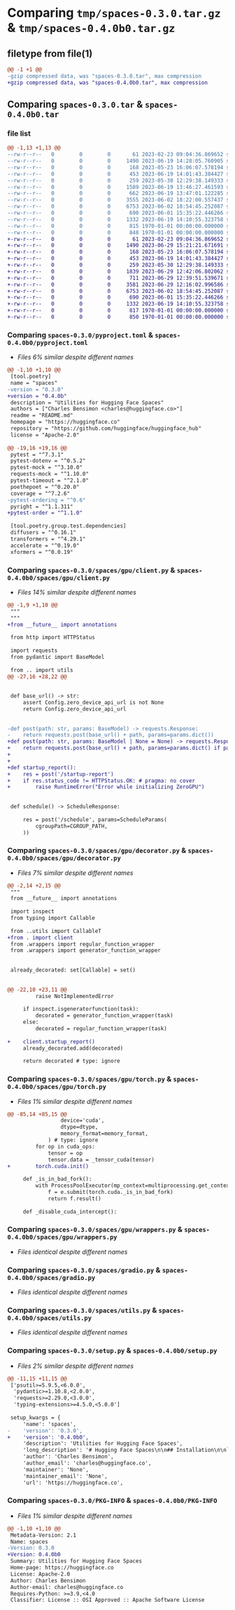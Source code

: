 # Comparing `tmp/spaces-0.3.0.tar.gz` & `tmp/spaces-0.4.0b0.tar.gz`

## filetype from file(1)

```diff
@@ -1 +1 @@
-gzip compressed data, was "spaces-0.3.0.tar", max compression
+gzip compressed data, was "spaces-0.4.0b0.tar", max compression
```

## Comparing `spaces-0.3.0.tar` & `spaces-0.4.0b0.tar`

### file list

```diff
@@ -1,13 +1,13 @@
--rw-r--r--   0        0        0       61 2023-02-23 09:04:36.869652 spaces-0.3.0/README.md
--rw-r--r--   0        0        0     1490 2023-06-19 14:28:05.760905 spaces-0.3.0/pyproject.toml
--rw-r--r--   0        0        0      168 2023-05-23 16:06:07.578194 spaces-0.3.0/spaces/__init__.py
--rw-r--r--   0        0        0      453 2023-06-19 14:01:43.384427 spaces-0.3.0/spaces/config.py
--rw-r--r--   0        0        0      259 2023-05-30 12:29:38.149333 spaces-0.3.0/spaces/gpu/__init__.py
--rw-r--r--   0        0        0     1589 2023-06-19 13:46:27.461593 spaces-0.3.0/spaces/gpu/client.py
--rw-r--r--   0        0        0      662 2023-06-19 13:47:01.122285 spaces-0.3.0/spaces/gpu/decorator.py
--rw-r--r--   0        0        0     3555 2023-06-02 18:22:00.557437 spaces-0.3.0/spaces/gpu/torch.py
--rw-r--r--   0        0        0     6753 2023-06-02 18:54:45.252087 spaces-0.3.0/spaces/gpu/wrappers.py
--rw-r--r--   0        0        0      690 2023-06-01 15:35:22.446266 spaces-0.3.0/spaces/gradio.py
--rw-r--r--   0        0        0     1332 2023-06-19 14:10:55.323758 spaces-0.3.0/spaces/utils.py
--rw-r--r--   0        0        0      815 1970-01-01 00:00:00.000000 spaces-0.3.0/setup.py
--rw-r--r--   0        0        0      848 1970-01-01 00:00:00.000000 spaces-0.3.0/PKG-INFO
+-rw-r--r--   0        0        0       61 2023-02-23 09:04:36.869652 spaces-0.4.0b0/README.md
+-rw-r--r--   0        0        0     1490 2023-06-29 15:21:21.671691 spaces-0.4.0b0/pyproject.toml
+-rw-r--r--   0        0        0      168 2023-05-23 16:06:07.578194 spaces-0.4.0b0/spaces/__init__.py
+-rw-r--r--   0        0        0      453 2023-06-19 14:01:43.384427 spaces-0.4.0b0/spaces/config.py
+-rw-r--r--   0        0        0      259 2023-05-30 12:29:38.149333 spaces-0.4.0b0/spaces/gpu/__init__.py
+-rw-r--r--   0        0        0     1839 2023-06-29 12:42:06.802062 spaces-0.4.0b0/spaces/gpu/client.py
+-rw-r--r--   0        0        0      711 2023-06-29 12:39:51.539671 spaces-0.4.0b0/spaces/gpu/decorator.py
+-rw-r--r--   0        0        0     3581 2023-06-29 12:16:02.996586 spaces-0.4.0b0/spaces/gpu/torch.py
+-rw-r--r--   0        0        0     6753 2023-06-02 18:54:45.252087 spaces-0.4.0b0/spaces/gpu/wrappers.py
+-rw-r--r--   0        0        0      690 2023-06-01 15:35:22.446266 spaces-0.4.0b0/spaces/gradio.py
+-rw-r--r--   0        0        0     1332 2023-06-19 14:10:55.323758 spaces-0.4.0b0/spaces/utils.py
+-rw-r--r--   0        0        0      817 1970-01-01 00:00:00.000000 spaces-0.4.0b0/setup.py
+-rw-r--r--   0        0        0      850 1970-01-01 00:00:00.000000 spaces-0.4.0b0/PKG-INFO
```

### Comparing `spaces-0.3.0/pyproject.toml` & `spaces-0.4.0b0/pyproject.toml`

 * *Files 6% similar despite different names*

```diff
@@ -1,10 +1,10 @@
 [tool.poetry]
 name = "spaces"
-version = "0.3.0"
+version = "0.4.0b"
 description = "Utilities for Hugging Face Spaces"
 authors = ["Charles Bensimon <charles@huggingface.co>"]
 readme = "README.md"
 homepage = "https://huggingface.co"
 repository = "https://github.com/huggingface/huggingface_hub"
 license = "Apache-2.0"
 
@@ -19,16 +19,16 @@
 pytest = "^7.3.1"
 pytest-dotenv = "^0.5.2"
 pytest-mock = "^3.10.0"
 requests-mock = "^1.10.0"
 pytest-timeout = "^2.1.0"
 poethepoet = "^0.20.0"
 coverage = "^7.2.6"
-pytest-ordering = "^0.6"
 pyright = "^1.1.311"
+pytest-order = "^1.1.0"
 
 [tool.poetry.group.test.dependencies]
 diffusers = "^0.16.1"
 transformers = "^4.29.1"
 accelerate = "^0.19.0"
 xformers = "^0.0.19"
```

### Comparing `spaces-0.3.0/spaces/gpu/client.py` & `spaces-0.4.0b0/spaces/gpu/client.py`

 * *Files 14% similar despite different names*

```diff
@@ -1,9 +1,10 @@
 """
 """
+from __future__ import annotations
 
 from http import HTTPStatus
 
 import requests
 from pydantic import BaseModel
 
 from .. import utils
@@ -27,16 +28,22 @@
 
 
 def base_url() -> str:
     assert Config.zero_device_api_url is not None
     return Config.zero_device_api_url
 
 
-def post(path: str, params: BaseModel) -> requests.Response:
-    return requests.post(base_url() + path, params=params.dict())
+def post(path: str, params: BaseModel | None = None) -> requests.Response:
+    return requests.post(base_url() + path, params=params.dict() if params else None)
+
+
+def startup_report():
+    res = post('/startup-report')
+    if res.status_code != HTTPStatus.OK: # pragma: no cover
+        raise RuntimeError("Error while initializing ZeroGPU")
 
 
 def schedule() -> ScheduleResponse:
 
     res = post('/schedule', params=ScheduleParams(
         cgroupPath=CGROUP_PATH,
     ))
```

### Comparing `spaces-0.3.0/spaces/gpu/decorator.py` & `spaces-0.4.0b0/spaces/gpu/decorator.py`

 * *Files 7% similar despite different names*

```diff
@@ -2,14 +2,15 @@
 """
 from __future__ import annotations
 
 import inspect
 from typing import Callable
 
 from ..utils import CallableT
+from . import client
 from .wrappers import regular_function_wrapper
 from .wrappers import generator_function_wrapper
 
 
 already_decorated: set[Callable] = set()
 
 
@@ -22,10 +23,11 @@
         raise NotImplementedError
 
     if inspect.isgeneratorfunction(task):
         decorated = generator_function_wrapper(task)
     else:
         decorated = regular_function_wrapper(task)
 
+    client.startup_report()
     already_decorated.add(decorated)
 
     return decorated # type: ignore
```

### Comparing `spaces-0.3.0/spaces/gpu/torch.py` & `spaces-0.4.0b0/spaces/gpu/torch.py`

 * *Files 1% similar despite different names*

```diff
@@ -85,14 +85,15 @@
                 device='cuda',
                 dtype=dtype,
                 memory_format=memory_format,
             ) # type: ignore
         for op in cuda_ops:
             tensor = op
             tensor.data = _tensor_cuda(tensor)
+        torch.cuda.init()
 
     def _is_in_bad_fork():
         with ProcessPoolExecutor(mp_context=multiprocessing.get_context('fork')) as e:
             f = e.submit(torch.cuda._is_in_bad_fork)
             return f.result()
 
     def _disable_cuda_intercept():
```

### Comparing `spaces-0.3.0/spaces/gpu/wrappers.py` & `spaces-0.4.0b0/spaces/gpu/wrappers.py`

 * *Files identical despite different names*

### Comparing `spaces-0.3.0/spaces/gradio.py` & `spaces-0.4.0b0/spaces/gradio.py`

 * *Files identical despite different names*

### Comparing `spaces-0.3.0/spaces/utils.py` & `spaces-0.4.0b0/spaces/utils.py`

 * *Files identical despite different names*

### Comparing `spaces-0.3.0/setup.py` & `spaces-0.4.0b0/setup.py`

 * *Files 2% similar despite different names*

```diff
@@ -11,15 +11,15 @@
 ['psutil>=5.9.5,<6.0.0',
  'pydantic>=1.10.8,<2.0.0',
  'requests>=2.29.0,<3.0.0',
  'typing-extensions>=4.5.0,<5.0.0']
 
 setup_kwargs = {
     'name': 'spaces',
-    'version': '0.3.0',
+    'version': '0.4.0b0',
     'description': 'Utilities for Hugging Face Spaces',
     'long_description': '# Hugging Face Spaces\n\n## Installation\n\n`pip install spaces`\n',
     'author': 'Charles Bensimon',
     'author_email': 'charles@huggingface.co',
     'maintainer': 'None',
     'maintainer_email': 'None',
     'url': 'https://huggingface.co',
```

### Comparing `spaces-0.3.0/PKG-INFO` & `spaces-0.4.0b0/PKG-INFO`

 * *Files 1% similar despite different names*

```diff
@@ -1,10 +1,10 @@
 Metadata-Version: 2.1
 Name: spaces
-Version: 0.3.0
+Version: 0.4.0b0
 Summary: Utilities for Hugging Face Spaces
 Home-page: https://huggingface.co
 License: Apache-2.0
 Author: Charles Bensimon
 Author-email: charles@huggingface.co
 Requires-Python: >=3.9,<4.0
 Classifier: License :: OSI Approved :: Apache Software License
```

